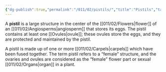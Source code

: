 ```yaml
---
{"dg-publish":true,"permalink":"/011/02/pistils/","title":"Pistils","tags":["BIOL412"]}
---
```


A **pistil** is a large structure in the center of the [[011/02/Flowers\|flower]] of an [[011/02/Angiosperms\|angiosperm]] that stores its eggs. The pistil contains at least one [[Ovules\|ovule]]; these ovules store the eggs, and they are protected and maintained by the pistil.

A pistil is made up of one or more [[011/02/Carpels\|carpels]] which have been fused together. The term pistil refers to a “female” structure, and the ovaries and ovules are considered as the “female” flower part or sexual [[011/02/Organs\|organ]] in a plant.